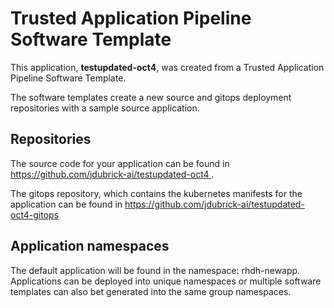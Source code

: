 # Trusted Application Pipeline Software Template

This application, **testupdated-oct4**, was created from a Trusted Application Pipeline Software Template.

The software templates create a new source and gitops deployment repositories with a sample source application. 

## Repositories

The source code for your application can be found in [https://github.com/jdubrick-ai/testupdated-oct4 ](https://github.com/jdubrick-ai/testupdated-oct4 ).
 
The gitops repository, which contains the kubernetes manifests for the application can be found in 
[https://github.com/jdubrick-ai/testupdated-oct4-gitops ](https://github.com/jdubrick-ai/testupdated-oct4-gitops ) 

## Application namespaces 

The default application will be found in the namespace: rhdh-newapp. Applications can be deployed into unique namespaces or multiple software templates can also bet generated into the same group namespaces.  